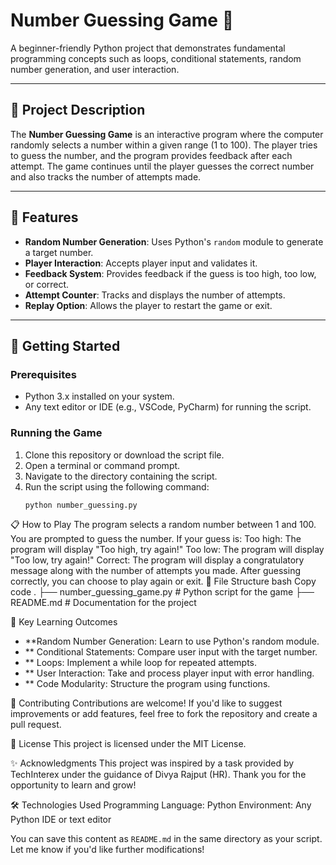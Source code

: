 # Number Guessing Game 🎲

A beginner-friendly Python project that demonstrates fundamental programming concepts such as loops, conditional statements, random number generation, and user interaction.

---

## 📝 Project Description

The **Number Guessing Game** is an interactive program where the computer randomly selects a number within a given range (1 to 100). The player tries to guess the number, and the program provides feedback after each attempt. The game continues until the player guesses the correct number and also tracks the number of attempts made.

---

## 🎯 Features

- **Random Number Generation**: Uses Python's `random` module to generate a target number.
- **Player Interaction**: Accepts player input and validates it.
- **Feedback System**: Provides feedback if the guess is too high, too low, or correct.
- **Attempt Counter**: Tracks and displays the number of attempts.
- **Replay Option**: Allows the player to restart the game or exit.

---

## 🚀 Getting Started

### Prerequisites
- Python 3.x installed on your system.
- Any text editor or IDE (e.g., VSCode, PyCharm) for running the script.

### Running the Game
1. Clone this repository or download the script file.
2. Open a terminal or command prompt.
3. Navigate to the directory containing the script.
4. Run the script using the following command:
   ```bash
   python number_guessing.py


📋 How to Play
The program selects a random number between 1 and 100.
You are prompted to guess the number.
If your guess is:
Too high: The program will display "Too high, try again!"
Too low: The program will display "Too low, try again!"
Correct: The program will display a congratulatory message along with the number of attempts you made.
After guessing correctly, you can choose to play again or exit.
📂 File Structure
bash
Copy code
.
├── number_guessing_game.py  # Python script for the game
├── README.md                # Documentation for the project

🌟 Key Learning Outcomes
- **Random Number Generation: Learn to use Python's random module.
- ** Conditional Statements: Compare user input with the target number.
-  ** Loops: Implement a while loop for repeated attempts.
-   ** User Interaction: Take and process player input with error handling.
-   **  Code Modularity: Structure the program using functions.

🤝 Contributing
Contributions are welcome! If you'd like to suggest improvements or add features, feel free to fork the repository and create a pull request.

📜 License
This project is licensed under the MIT License.

✨ Acknowledgments
This project was inspired by a task provided by TechInterex under the guidance of Divya Rajput (HR). Thank you for the opportunity to learn and grow!

🛠 Technologies Used
Programming Language: Python
Environment: Any Python IDE or text editor




You can save this content as `README.md` in the same directory as your script. Let me know if you'd like further modifications!
